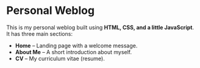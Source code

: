 # Personal Weblog

This is my personal weblog built using **HTML, CSS, and a little JavaScript**.  
It has three main sections:

- **Home** – Landing page with a welcome message.
- **About Me** – A short introduction about myself.
- **CV** – My curriculum vitae (resume).  
  
